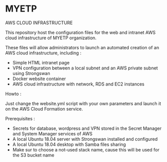 # MYETP
AWS CLOUD INFRASTRUCTURE

This repository host the configuration files for the web and intranet AWS cloud infrastructure of MYETP organization.

These files will allow administrators to launch an automated creation of an AWS cloud infrastructure, including :

- Simple HTML intranet page
- VPN configuration between a local subnet and an AWS private subnet using Strongswan
- Docker website container
- AWS cloud infrastructure with network, RDS and EC2 instances

Howto :

Just change the website.yml script with your own parameters and launch it on the AWS Cloud Formation service.

Prerequisites :

- Secrets for database, wordpress and VPN stored in the Secret Manager and System Manager services of AWS
- A local Ubuntu 18.04 server with Strongswan installed and configured
- A local Ubuntu 18.04 desktop with Samba files sharing
- Make sur to choose a not-used stack name, cause this will be used for the S3 bucket name
